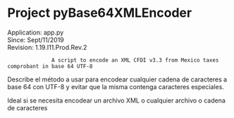# Project pyBase64XMLEncoder

Application: app.py    
Since: Sept/11/2019    
Revision: 1.19.I11.Prod.Rev.2    


                  A script to encode an XML CFDI v3.3 from Mexico taxes comprobant in base 64 UTF-8


Describe el método a usar para encodear cualquier cadena de caracteres a base 64 con UTF-8 y 
evitar que la misma contenga caracteres especiales.

Ideal si se necesita encodear un archivo XML o cualquier archivo o cadena de caracteres
